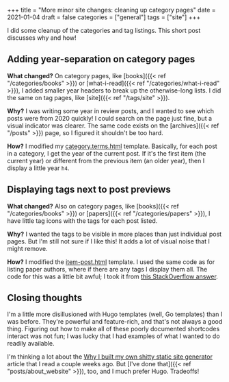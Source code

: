 +++
title = "More minor site changes: cleaning up category pages"
date = 2021-01-04
draft = false
categories = ["general"]
tags = ["site"]
+++

I did some cleanup of the categories and tag listings. This short post discusses why and how!

<!--more-->

## Adding year-separation on category pages
**What changed?** On category pages, like [books]({{< ref "/categories/books" >}}) or [what-i-read]({{< ref "/categories/what-i-read" >}}), I added smaller year headers to break up the otherwise-long lists. I did the same on tag pages, like [site]({{< ref "/tags/site" >}}).

**Why?** I was writing some year in review posts, and I wanted to see which posts were from 2020 quickly! I could search on the page just fine, but a visual indicator was clearer. The same code exists on the [archives]({{< ref "/posts" >}}) page, so I figured it shouldn't be too hard.

**How?** I modified my [category.terms.html](https://github.com/tuchandra/sitev2/blob/master/themes/windy/layouts/_default/category.terms.html) template. Basically, for each post in a category, I get the year of the current post. If it's the first item (the current year) or different from the previous item (an older year), then I display a little year `h4`.


## Displaying tags next to post previews
**What changed?** Also on category pages, like [books]({{< ref "/categories/books" >}}) or [papers]({{< ref "/categories/papers" >}}), I have little <i class="fa fa-tags"></i> tag icons with the tags for each post listed.

**Why?** I wanted the tags to be visible in more places than just individual post pages. But I'm still not sure if I like this! It adds a lot of visual noise that I might remove.

**How?** I modified the [item-post.html](https://github.com/tuchandra/sitev2/blob/master/themes/windy/layouts/partials/item-post.html) template. I used the same code as for listing paper authors, where if there are any tags I display them all. The code for this was a little bit awful; I took it from [this StackOverflow answer](https://stackoverflow.com/a/59565425).


## Closing thoughts
I'm a little more disillusioned with Hugo templates (well, Go templates) than I was before. They're powerful and feature-rich, and that's not always a good thing. Figuring out how to make all of these poorly documented shortcodes interact was not fun; I was lucky that I had examples of what I wanted to do readily available.

I'm thinking a lot about the [Why I built my own shitty static site generator](https://erikwinter.nl/articles/2020/why-i-built-my-own-shitty-static-site-generator/) article that I read a couple weeks ago. But [I've done that]({{< ref "posts/about_website" >}}), too, and I much prefer Hugo. Tradeoffs!

